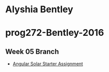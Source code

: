 
Alyshia  Bentley
=======
# prog272-Bentley-2016

## Week 05 Branch

- [Angular Solar Starter Assignment][solar-start]

[solar-start]: http://www.ccalvert.net/books/CloudNotes/Assignments/AngularSolarStarter.html
